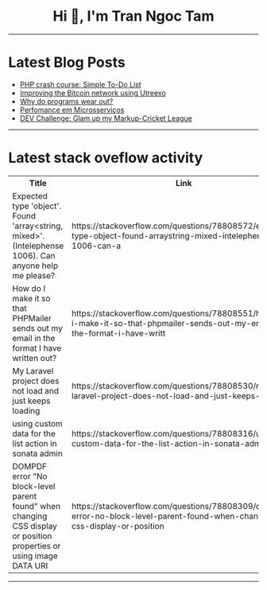 <h1 align="center">Hi 👋, I'm Tran Ngoc Tam</h1>

---

# Latest Blog Posts 
<!-- BLOG-POST-LIST:START -->
- [PHP crash course: Simple To-Do List](https://dev.to/mdarifulhaque/php-crash-course-simple-to-do-list-j18)
- [Improving the Bitcoin network using Utreexo](https://dev.to/alainjr10/improving-the-bitcoin-network-using-utreexo-1dcb)
- [Why do programs wear out?](https://dev.to/taqmuraz/why-do-programs-wear-out-j58)
- [Perfomance em Microsserviços](https://dev.to/mario_beani/perfomance-em-microsservicos-5c99)
- [DEV Challenge: Glam up my Markup-Cricket League](https://dev.to/annavi11arrea1/dev-challenge-glam-up-my-markup-cricket-league-2092)
<!-- BLOG-POST-LIST:END -->

---

# Latest stack oveflow activity
<table>
  <tr><th>Title</th><th>Link</th></tr>
  <!-- STACKOVERFLOW:START --><tr><td>Expected type &#39;object&#39;. Found &#39;array&lt;string, mixed&gt;&#39;. &lpar;Intelephense 1006&rpar;. Can anyone help me please?</td><td>https://stackoverflow.com/questions/78808572/expected-type-object-found-arraystring-mixed-intelephense-1006-can-a</td></tr><tr><td>How do I make it so that PHPMailer sends out my email in the format I have written out?</td><td>https://stackoverflow.com/questions/78808551/how-do-i-make-it-so-that-phpmailer-sends-out-my-email-in-the-format-i-have-writt</td></tr><tr><td>My Laravel project does not load and just keeps loading</td><td>https://stackoverflow.com/questions/78808530/my-laravel-project-does-not-load-and-just-keeps-loading</td></tr><tr><td>using custom data for the list action in sonata admin</td><td>https://stackoverflow.com/questions/78808316/using-custom-data-for-the-list-action-in-sonata-admin</td></tr><tr><td>DOMPDF error &quot;No block-level parent found&quot; when changing CSS display or position properties or using image DATA URI</td><td>https://stackoverflow.com/questions/78808309/dompdf-error-no-block-level-parent-found-when-changing-css-display-or-position</td></tr><!-- STACKOVERFLOW:END -->
</table>

---


